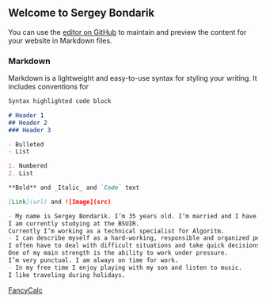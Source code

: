 ## Welcome to Sergey Bondarik

You can use the [editor on GitHub](https://github.com/GiftedBond/GiftedBond.github.io/edit/master/index.md) to maintain and preview the content for your website in Markdown files.

### Markdown

Markdown is a lightweight and easy-to-use syntax for styling your writing. It includes conventions for

```markdown
Syntax highlighted code block

# Header 1
## Header 2
### Header 3

- Bulleted
- List

1. Numbered
2. List

**Bold** and _Italic_ and `Code` text

[Link](url) and ![Image](src)
```
```markdown
- My name is Sergey Bondarik. I’m 35 years old. I’m married and I have one child.
I am currently studying at the BSUIR.
Currently I’m working as a technical specialist for Algoritm.
- I can describe myself as a hard-working, responsible and organized person.
I often have to deal with difficult situations and take quick decisions.
One of my main strength is the ability to work under pressure.
I’m very punctual. I am always on time for work.
- In my free time I enjoy playing with my son and listen to music.
I like traveling during holidays.
```
[FancyCalc](https://github.com/GiftedBond/FancyCalc.git)
